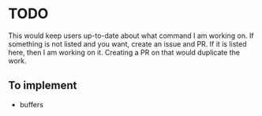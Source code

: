 # TODO

This would keep users up-to-date about what command I am working on. If
something is not listed and you want, create an issue and PR. If it is listed
here, then I am working on it. Creating a PR on that would duplicate the work.

## To implement

- buffers
